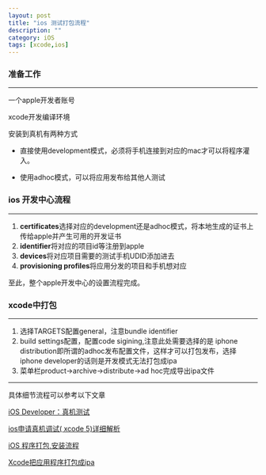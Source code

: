 ```yaml
---
layout: post
title: "ios 测试打包流程"
description: ""
category: iOS
tags: [xcode,ios]
---
```





### 准备工作
---

一个apple开发者账号

xcode开发编译环境

安装到真机有两种方式

* 直接使用development模式，必须将手机连接到对应的mac才可以将程序灌入。

* 使用adhoc模式，可以将应用发布给其他人测试

### ios 开发中心流程
---

1. **certificates**选择对应的development还是adhoc模式，将本地生成的证书上传给apple并产生可用的开发证书
2. **identifier**将对应的项目id等注册到apple
3. **devices**将对应项目需要的测试手机UDID添加进去
4. **provisioning profiles**将应用分发的项目和手机想对应
	
至此，整个apple开发中心的设置流程完成。

### xcode中打包
---

1. 选择TARGETS配置general，注意bundle identifier
2. build settings配置，配置code sigining,注意此处需要选择的是 iphone distribution即所谓的adhoc发布配置文件，这样才可以打包发布，选择 iphone developer的话则是开发模式无法打包成ipa
3. 菜单栏product->archive->distribute->ad hoc完成导出ipa文件

---
  


具体细节流程可以参考以下文章

[iOS Developer：真机测试](http://my.oschina.net/joanfen/blog/167730)

[ios申请真机调试( xcode 5)详细解析](http://my.oschina.net/u/1245365/blog/196420)

[iOS 程序打包,安装流程](http://blog.csdn.net/gf771115/article/details/8692145)

[Xcode把应用程序打包成ipa](http://blog.csdn.net/chang6520/article/details/8203991)






